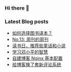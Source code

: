### Hi there 👋

<!--
**hutusi/hutusi** is a ✨ _special_ ✨ repository because its `README.md` (this file) appears on your GitHub profile.

Here are some ideas to get you started:

- 🔭 I’m currently working on ...
- 🌱 I’m currently learning ...
- 👯 I’m looking to collaborate on ...
- 🤔 I’m looking for help with ...
- 💬 Ask me about ...
- 📫 How to reach me: ...
- 😄 Pronouns: ...
- ⚡ Fun fact: ...
-->

### Latest Blog posts
<!-- BLOG-POST-LIST:START -->
- [如何选择图书译本？](https://hutusi.com/articles/good-translations)
- [No.13: 周刊的周刊](https://hutusi.com/articles/weekly-13)
- [读书日，推荐些童话和小说](https://hutusi.com/articles/some-good-fiction-books)
- [学习邓小平的智慧](https://hutusi.com/articles/wisdom-of-dengxiaoping)
- [自建博客 Nginx 基本配置](https://hutusi.com/articles/nginx-configuration)
- [给博客换了套新评论系统](https://hutusi.com/articles/comment-via-giscus)
<!-- BLOG-POST-LIST:END -->
